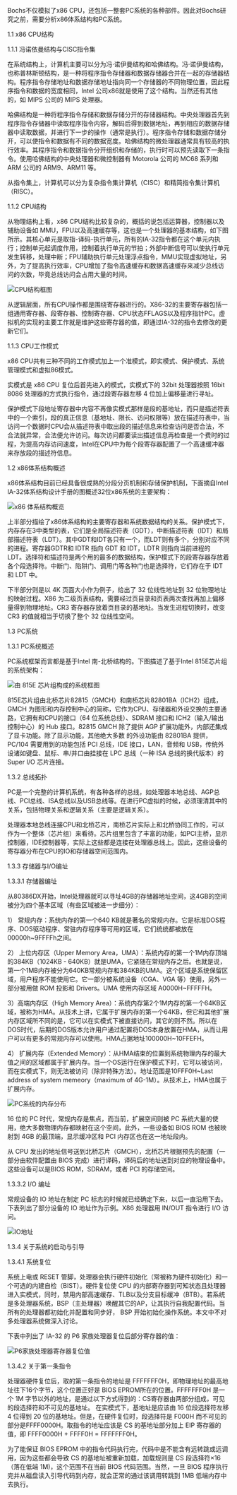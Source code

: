 Bochs不仅模拟了x86 CPU，还包括一整套PC系统的各种部件。因此对Bochs研究之前，需要分析x86体系结构和PC系统。

1.1 x86 CPU结构

1.1.1 冯诺依曼结构与CISC指令集

在系统结构上，计算机主要可以分为冯·诺伊曼结构和哈佛结构。冯·诺伊曼结构，也称普林斯顿结构，是一种将程序指令存储器和数据存储器合并在一起的存储器结构。程序指令存储地址和数据存储地址指向同一个存储器的不同物理位置，因此程序指令和数据的宽度相同，Intel 公司x86就是使用了这个结构。当然还有其他的，如 MIPS 公司的 MIPS 处理器。

哈佛结构是一种将程序指令存储和数据存储分开的存储器结构。中央处理器首先到程序指令存储器中读取程序指令内容，解码后得到数据地址，再到相应的数据存储器中读取数据，并进行下一步的操作（通常是执行）。程序指令存储和数据存储分开，可以使指令和数据有不同的数据宽度。哈佛结构的微处理器通常具有较高的执行效率。其程序指令和数据指令分开组织和存储的，执行时可以预先读取下一条指令。使用哈佛结构的中央处理器和微控制器有 Motorola 公司的 MC68 系列和 ARM 公司的 ARM9、ARM11 等。

从指令集上，计算机可以分为复杂指令集计算机（CISC）和精简指令集计算机（RISC）。

1.1.2 CPU结构

从物理结构上看，x86 CPU结构比较复杂的，概括的说包括运算器，控制器以及辅助设备如 MMU，FPU以及高速缓存等，这也是一个处理器的基本结构，如下图所示。其核心单元是取指-译码-执行单元，所有的IA-32指令都在这个单元内执行；控制单元起调度作用，控制着执行单元的节拍；外部中断信号可以使执行单元发生转移，处理中断；FPU辅助执行单元处理浮点指令，MMU实现虚拟地址，另外，为了提高执行效率，CPU增加了指令高速缓存和数据高速缓存来减少总线访问的次数，毕竟总线访问会占用大量的时间。

![CPU结构框图](images/1.png)

从逻辑层面，所有CPU操作都是围绕寄存器进行的。X86-32的主要寄存器包括一组通用寄存器、段寄存器、控制寄存器、CPU状态FFLAGS以及程序指针PC。虚拟机的实现的主要工作就是维护这些寄存器的值，即通过IA-32的指令去修改的更新它们。

1.1.3 CPU工作模式

x86 CPU共有三种不同的工作模式加上一个准模式，即实模式、保护模式、系统管理模式和虚拟86模式。

实模式是 x86 CPU 复位后首先进入的模式，实模式下的 32bit 处理器按照 16bit 8086 处理器的方式执行指令，通过段寄存器左移 4 位加上偏移量进行寻址。

保护模式下段地址寄存器中内容不再像实模式那样是段的基地址，而只是描述符表中的一个索引，段的真正信息（基地址、限长、访问权限等）放在描述符表中，当访问一个数据时CPU会从描述符表中取出段的描述信息来检查访问是否合法，不合法就异常，合法便允许访问。每次访问都要读出描述信息再检查是一个费时的过程，为提高内存访问速度，Intel在CPU中为每个段寄存器配置了一个高速缓冲器来存放段的描述符信息。

1.2 x86体系结构概述

x86体系结构目前已经具备很成熟的分段分页机制和存储保护机制，下面摘自Intel IA-32体系结构设计手册的图概述32位x86系统的主要架构：

![x86 体系结构概览](images/2.png)

上半部分描绘了x86体系结构的主要寄存器和系统数据结构的关系。保护模式下，内存存在3中类型的表，它们是全局描述符表（GDT），中断描述符表（IDT）和局部描述符表（LDT）。其中GDT和IDT各只有一个，而LDT则有多个，分别对应不同的进程。寄存器GDTR和 IDTR 指向 GDT 和 IDT，LDTR 则指向当前进程的 LDT。选择符和描述符是两个用的最多的数据结构，保护模式下的段寄存器存放着各个段选择符。中断门、陷阱门、调用门等各种门也是选择符，它们存在于 IDT 和 LDT 中。

下半部分则是以 4K 页面大小作为例子，给出了 32 位线性地址到 32 位物理地址的映射过程。X86 为二级页表结构，需要经过页目录和页表两次查找再加上偏移量得到物理地址。CR3 寄存器存放着页目录的基地址。当发生进程切换时，改变 CR3 的值就相当于切换了整个 32 位线性空间。

1.3 PC系统

1.3.1 PC系统概述

PC系统框架而言都是基于Intel 南-北桥结构的。下图描述了基于Intel 815E芯片组的系统架构：

![由 815E 芯片组构成的系统框图](images/3.png)

815E芯片组由北桥芯片82815（GMCH）和南桥芯片82801BA（ICH2）组成，GMCH
为图形和内存控制中心的简称，它作为CPU、存储器和外设交换的主要通路，它拥有和CPU的接口（64 位系统总线）、SDRAM 接口和 ICH2（输入/输出控制中心）的 Hub 接口。82815
GMCH 除了提供 AGP 扩展功能外，内部还集成了显卡功能。除了显示功能，其他绝大多数
的外设功能由 82801BA 提供，PC/104 需要用到的功能包括 PCI 总线，IDE 接口，LAN，音频和 USB，传统外设诸如键盘、鼠标、串/并口由挂接在 LPC 总线（一种 ISA 总线的换代版本）的 Super I/O 芯片连接。

1.3.2 总线拓扑

PC是一个完整的计算机系统，有各种各样的总线，如处理器本地总线、AGP总线、PCI总线、ISA总线以及USB总线等。在进行PC虚拟的时候，必须理清其中的关系，包括物理关系和逻辑关系（主要是逻辑关系）。

处理器本地总线连接CPU和北桥芯片，南桥芯片实际上和北桥协同工作的，可以作为一个整体（芯片组）来看待。芯片组里包含了丰富的功能，如PCI主桥，显示控制器，IDE控制器等，实际上这些都是连接在处理器总线上。因此，这些设备的寄存器分布在CPU的IO和存储器空间范围内。

1.3.3 存储器与I/O编址

1.3.3.1 存储器编址

从80386DX开始，Intel处理器就可以寻址4GB的存储器地址空间，这4GB的空间被分为四个基本区域（有些区域被进一步细分）：

1） 常规内存：系统内存的第一个640 KB就是著名的常规内存。它是标准DOS程序、DOS驱动程序、常驻内存程序等可用的区域，它们统统都被放在00000h~9FFFFh之间。

2） 上位内存区（Upper Memory Area，UMA）：系统内存的第一个1M内存顶端的384KB（1024KB - 640KB）就是UMA，它紧随在常规内存之后。也就是说，第一个1MB内存被分为640KB常规内存和384KB的UMA。这个区域是系统保留区域，用户程序不能使用它。它一部分被系统设备（CGA、VGA 等）使用，另外一部分被用做 ROM 投影和 Drivers。UMA 使用内存区域 A0000H~FFFFFH。

3）高端内存区（High Memory Area）：系统内存第2个1M内存的第一个64KB区域，被称为HMA。从技术上讲，它属于扩展内存的第一个64KB，但它和其他扩展内存区域所不同的是，它可以在实模式下被直接访问，其它的则不然。所以在DOS时代，后期的DOS版本允许用户通过配置将DOS本身放置在HMA，从而让用户可以有更多的常规内存可以使用。HMA占据地址100000H~10FFEFH。

4） 扩展内存（Extended Memory）：从HMA结束的位置到系统物理内存的最大值之间的区域都属于扩展内存。当一个OS运行在保护模式下时，它可以被访问，而在实模式下，则无法被访问（除非特殊方法）。地址范围是10FFF0H~Last address of system memeory（maximum of 4G-1M）。从技术上，HMA也属于扩展内存。

![PC系统的内存分布](images/4.png)

16 位的 PC 时代，常规内存是焦点，而当前，扩展空间则被 PC 系统大量的使用，绝大多数物理内存都映射在这个空间，此外，一些设备如 BIOS ROM 也被映射到 4GB 的最顶端，显示缓冲区和 PCI 内存区也在这一地址段内。

从 CPU 发出的地址信号送到北桥芯片（GMCH），北桥芯片根据预先的配置（一部分由软件配置由 BIOS 完成）进行译码，译码后的地址送到对应的物理设备中。这些设备可以是BIOS ROM，SDRAM，或者 PCI 的存储空间。

1.3.3.2 I/O 编址

常规设备的 IO 地址在制定 PC 标志的时候就已经确定下来，以后一直沿用下去。下表列出了部分设备的 IO 地址作为示例。X86 处理器用 IN/OUT 指令进行 I/O 访问。

![IO地址](images/5.png)

1.3.4 关于系统的启动与引导

1.3.4.1 系统复位

系统上电或 RESET 管脚，处理器会执行硬件初始化（常被称为硬件初始化）和一个可选的内建自检（BIST）。硬件复位使 CPU 的内部寄存器到可知状态且处理器进入实模式，同时，禁用内部高速缓存、TLB以及分支目标缓冲（BTB）。若系统是多处理器系统，BSP（主处理器）唤醒其它的AP，让其执行自我配置代码。当所有的处理器都初始化并配置和同步好， BSP 开始初始化操作系统。本文中不对多处理器系统做深入讨论。

下表中列出了 IA-32 的 P6 家族处理器复位后部分寄存器的值：

![P6家族处理器寄存器复位值](images/6.png)

1.3.4.2 关于第一条指令

处理器硬件复位后，取的第一条指令的地址是 FFFFFFF0H，即物理地址的最高地址往下16个字节，这个位置正好是 BIOS EPROM所在的位置。FFFFFFF0H 是一个 1M 字节以外的地址，是通过以下方式得到的：CS寄存器由两部分组成，可见的段选择符和不可见的基地址。 在实模式下，基地址是应该由 16 位段选择符左移 4 位得到 20 位的基地址。但是，在硬件复位时，段选择符是 F000H 而不可见的部分是FFFF0000H。取指令的地址应该是 CS 的基地址部分加上 EIP 寄存器的值，即 FFFF0000H + FFFF0H = FFFFFFF0H。

为了能保证 BIOS EPROM 中的指令代码执行完，代码中是不能含有远转跳或远调用，因为这些都会导致 CS 的基地址被重新加载，加载规则是 CS 段选择符×16（落在低端 1M)，这个范围不在当前 BIOS 代码范围。当然，一旦 BIOS 程序执行完并从磁盘读入引导代码到内存，就会正常的通过该调用转跳到 1MB 低端内存中去执行。